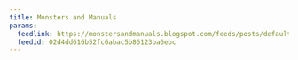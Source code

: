 ```yaml
---
title: Monsters and Manuals
params:
  feedlink: https://monstersandmanuals.blogspot.com/feeds/posts/default?alt=rss
  feedid: 02d4dd616b52fc6abac5b86123ba6ebc
---
```

